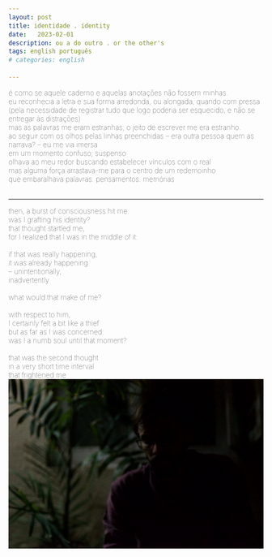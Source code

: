 ```yaml
---
layout: post
title: identidade . identity
date:   2023-02-01
description: ou a do outro . or the other's
tags: english português
# categories: english

---
```


<span style="font-size:14px;font-weight:lighter">
é como se aquele caderno e aquelas anotações não fossem minhas.
<br> eu reconhecia a letra e sua forma arredonda, ou alongada, quando com pressa (pela necessidade de registrar tudo que logo poderia ser esquecido, e não se entregar às distrações)
<br> mas as palavras me eram estranhas; o jeito de escrever me era estranho.
<br> ao seguir com os olhos pelas linhas preenchidas – era outra pessoa quem as narrava? – eu me via imersa
<br> em um momento confuso; suspenso
<br> olhava ao meu redor buscando estabelecer vínculos com o real
<br> mas alguma força arrastava-me para o centro de um redemoinho 
<br> que embaralhava palavras. pensamentos. memórias
</span>
<br>
<br>
<hr>

<span style="font-size:14px;font-weight:lighter">
then, a burst of consciousness hit me:
<br> was I grafting his identity?
<br> that thought startled me,
<br> for I realized that I was in the middle of it:
<br> 
<br> if that was really happening,
<br> it was already happening
<br> – unintentionally,
<br> inadvertently
<br> 
<br> what would that make of me?
<br> 
<br> with respect to him,
<br> I certainly felt a bit like a thief
<br> but as far as I was concerned:
<br> was I a numb soul until that moment?
<br> 
<br> that was the second thought
<br> in a very short time interval
<br> that frightened me
</span>

<div>
    <img src="/assets/img/portrait.jpg" class="my-image rounded z-depth-1">
</div>

